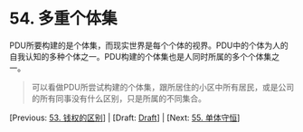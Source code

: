 # 54. 多重个体集

PDU所要构建的是个体集，而现实世界是每个个体的视界。PDU中的个体为人的自我认知的多种个体之一。PDU构建的个体集也是人同时所属的多个个体集之一。

> 可以看做PDU所尝试构建的个体集，跟所居住的小区中所有居民，或是公司的所有同事没有什么区别，只是所属的不同集合。

[Previous: [53. 钱权的区别](53.md)] | [Draft: [Draft](../Draft.md)] | [Next: [55. 单体守恒](55.md)]